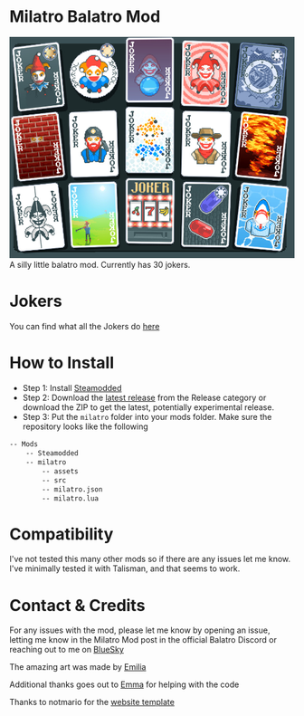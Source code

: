 # Milatro Balatro Mod
![Page 1 of added jokers](/assets/ModPic.jpg)
A silly little balatro mod. Currently has 30 jokers.

# Jokers
You can find what all the Jokers do [here](https://milankapitein.github.io/index.html)

# How to Install
- Step 1: Install [Steamodded](https://github.com/Steamodded/smods/wiki)
- Step 2: Download the [latest release](https://github.com/milankapitein/milatro-mod/releases/tag/v1.0.2) from the Release category or download the ZIP to get the latest, potentially experimental release.
- Step 3: Put the ``milatro`` folder into your mods folder. Make sure the repository looks like the following
```
-- Mods
    -- Steamodded
    -- milatro
        -- assets
        -- src
        -- milatro.json
        -- milatro.lua
```

# Compatibility
I've not tested this many other mods so if there are any issues let me know. I've minimally tested it with Talisman, and that seems to work.

# Contact & Credits
For any issues with the mod, please let me know by opening an issue, letting me know in the Milatro Mod post in the official Balatro Discord or reaching out to me on [BlueSky](https://bsky.app/profile/cactuzswag.bsky.social)

The amazing art was made by [Emilia](https://bsky.app/profile/emiliavi.bsky.social)

Additional thanks goes out to [Emma](https://bsky.app/profile/emmakyu.bsky.social) for helping with the code

Thanks to notmario for the [website template](https://github.com/notmario/balatrowebsitetemplate)

